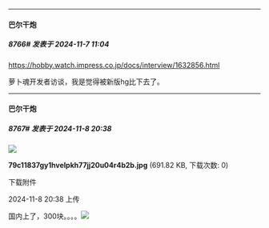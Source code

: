 ﻿
*****

####  巴尔干炮  
##### 8766#       发表于 2024-11-7 11:04

https://hobby.watch.impress.co.jp/docs/interview/1632856.html

萝卜魂开发者访谈，我是觉得被新版hg比下去了。


*****

####  巴尔干炮  
##### 8767#       发表于 2024-11-8 20:38

<img src="https://img.saraba1st.com/forum/202411/08/203820rmy3x9i7ac7f7fm7.jpg" referrerpolicy="no-referrer">

<strong>79c11837gy1hvelpkh77jj20u04r4b2b.jpg</strong> (691.82 KB, 下载次数: 0)

下载附件

2024-11-8 20:38 上传

国内上了，300块。。。。<img src="https://static.saraba1st.com/image/smiley/face2017/013.png" referrerpolicy="no-referrer">

